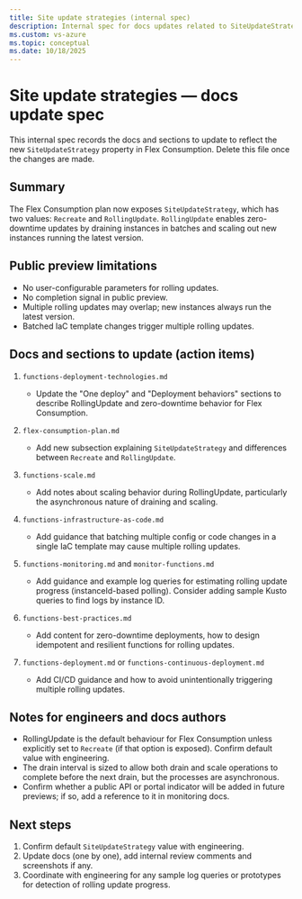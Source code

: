 ```yaml
---
title: Site update strategies (internal spec)
description: Internal spec for docs updates related to SiteUpdateStrategy and RollingUpdate in Flex Consumption.
ms.custom: vs-azure
ms.topic: conceptual
ms.date: 10/18/2025
---
```


# Site update strategies — docs update spec

This internal spec records the docs and sections to update to reflect the new `SiteUpdateStrategy` property in Flex Consumption. Delete this file once the changes are made.

## Summary

The Flex Consumption plan now exposes `SiteUpdateStrategy`, which has two values: `Recreate` and `RollingUpdate`. `RollingUpdate` enables zero-downtime updates by draining instances in batches and scaling out new instances running the latest version.

## Public preview limitations

- No user-configurable parameters for rolling updates.
- No completion signal in public preview.
- Multiple rolling updates may overlap; new instances always run the latest version.
- Batched IaC template changes trigger multiple rolling updates.

## Docs and sections to update (action items)

1. `functions-deployment-technologies.md`
   - Update the "One deploy" and "Deployment behaviors" sections to describe RollingUpdate and zero-downtime behavior for Flex Consumption.

2. `flex-consumption-plan.md`
   - Add new subsection explaining `SiteUpdateStrategy` and differences between `Recreate` and `RollingUpdate`.

3. `functions-scale.md`
   - Add notes about scaling behavior during RollingUpdate, particularly the asynchronous nature of draining and scaling.

4. `functions-infrastructure-as-code.md`
   - Add guidance that batching multiple config or code changes in a single IaC template may cause multiple rolling updates.

5. `functions-monitoring.md` and `monitor-functions.md`
   - Add guidance and example log queries for estimating rolling update progress (instanceId-based polling). Consider adding sample Kusto queries to find logs by instance ID.

6. `functions-best-practices.md`
   - Add content for zero-downtime deployments, how to design idempotent and resilient functions for rolling updates.

7. `functions-deployment.md` or `functions-continuous-deployment.md`
   - Add CI/CD guidance and how to avoid unintentionally triggering multiple rolling updates.

## Notes for engineers and docs authors

- RollingUpdate is the default behaviour for Flex Consumption unless explicitly set to `Recreate` (if that option is exposed). Confirm default value with engineering.
- The drain interval is sized to allow both drain and scale operations to complete before the next drain, but the processes are asynchronous.
- Confirm whether a public API or portal indicator will be added in future previews; if so, add a reference to it in monitoring docs.

## Next steps

1. Confirm default `SiteUpdateStrategy` value with engineering.
2. Update docs (one by one), add internal review comments and screenshots if any.
3. Coordinate with engineering for any sample log queries or prototypes for detection of rolling update progress.
